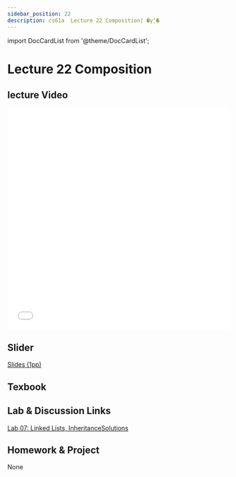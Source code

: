 ```yaml
---
sidebar_position: 22
description: cs61a  Lecture 22 Composition| �γ̱ʼ� 
---
```


import DocCardList from '@theme/DocCardList';

# Lecture 22 Composition
## lecture Video

<iframe src="//player.bilibili.com/player.html?aid=277746636&bvid=BV17c411f78k&cid=1311465503&p=1&high_quality=1&danmaku=0" scrolling="no" border="0" frameborder="no" framespacing="0" allowfullscreen="true" allowfullscreen="allowfullscreen" width="100%" height="500" scrolling="no" frameborder="0" sandbox="allow-top-navigation allow-same-origin allow-forms allow-scripts"> </iframe>

## Slider
[Slides (1pp)](/resource/cs61a/22-Composition_1pp.pdf)
## Texbook


## Lab & Discussion Links
[Lab 07: Linked Lists, Inheritance](./lab/lab07.md)[Solutions](./lab/sol-lab07.md)

## Homework & Project
None


<DocCardList />

